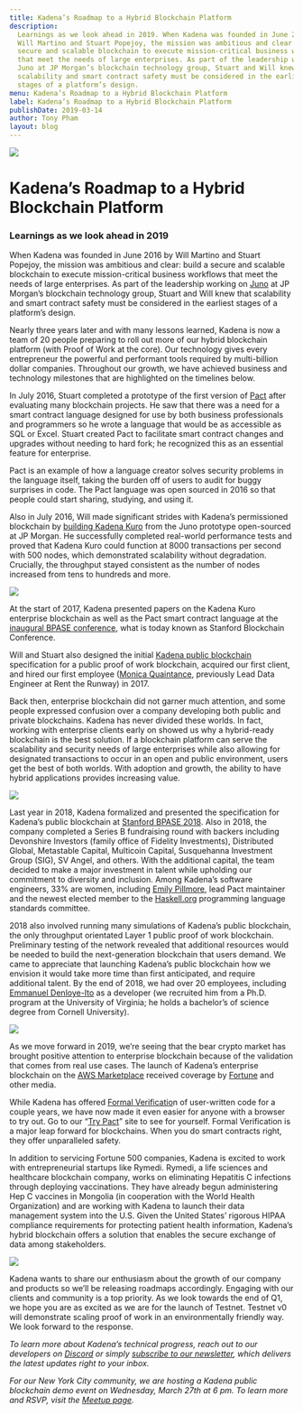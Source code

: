 ```yaml
---
title: Kadena’s Roadmap to a Hybrid Blockchain Platform
description:
  Learnings as we look ahead in 2019. When Kadena was founded in June 2016 by
  Will Martino and Stuart Popejoy, the mission was ambitious and clear build a
  secure and scalable blockchain to execute mission-critical business workflows
  that meet the needs of large enterprises. As part of the leadership working on
  Juno at JP Morgan’s blockchain technology group, Stuart and Will knew that
  scalability and smart contract safety must be considered in the earliest
  stages of a platform’s design.
menu: Kadena’s Roadmap to a Hybrid Blockchain Platform
label: Kadena’s Roadmap to a Hybrid Blockchain Platform
publishDate: 2019-03-14
author: Tony Pham
layout: blog
---
```


![](/assets/blog/1_Z8h2VlFBFLCxN62TkY6wrQ.webp)

# Kadena’s Roadmap to a Hybrid Blockchain Platform

### Learnings as we look ahead in 2019

When Kadena was founded in June 2016 by Will Martino and Stuart Popejoy, the
mission was ambitious and clear: build a secure and scalable blockchain to
execute mission-critical business workflows that meet the needs of large
enterprises. As part of the leadership working on
[Juno](https://www.coindesk.com/jpmorgan-juno-hyperledger-blockchain) at JP
Morgan’s blockchain technology group, Stuart and Will knew that scalability and
smart contract safety must be considered in the earliest stages of a platform’s
design.

Nearly three years later and with many lessons learned, Kadena is now a team of
20 people preparing to roll out more of our hybrid blockchain platform (with
Proof of Work at the core). Our technology gives every entrepreneur the powerful
and performant tools required by multi-billion dollar companies. Throughout our
growth, we have achieved business and technology milestones that are highlighted
on the timelines below.

In July 2016, Stuart completed a prototype of the first version of
[Pact](./safer-smarter-contracts-with-pact-2019-02-20) after evaluating many
blockchain projects. He saw that there was a need for a smart contract language
designed for use by both business professionals and programmers so he wrote a
language that would be as accessible as SQL or Excel. Stuart created Pact to
facilitate smart contract changes and upgrades without needing to hard fork; he
recognized this as an essential feature for enterprise.

Pact is an example of how a language creator solves security problems in the
language itself, taking the burden off of users to audit for buggy surprises in
code. The Pact language was open sourced in 2016 so that people could start
sharing, studying, and using it.

Also in July 2016, Will made significant strides with Kadena’s permissioned
blockchain by
[building Kadena Kuro](./scalablebft-kadenas-private-blockchain-101-2019-03-09)
from the Juno prototype open-sourced at JP Morgan. He successfully completed
real-world performance tests and proved that Kadena Kuro could function at 8000
transactions per second with 500 nodes, which demonstrated scalability without
degradation. Crucially, the throughput stayed consistent as the number of nodes
increased from tens to hundreds and more.

![](/assets/blog/1_qKLvjjC2cFlP7aPHw0tfmA.webp)

At the start of 2017, Kadena presented papers on the Kadena Kuro enterprise
blockchain as well as the Pact smart contract language at the
[inaugural BPASE conference](https://cyber.stanford.edu/blockchainconf), what is
today known as Stanford Blockchain Conference.

Will and Stuart also designed the initial
[Kadena public blockchain](./all-about-chainweb-101-and-faqs-2019-02-01)
specification for a public proof of work blockchain, acquired our first client,
and hired our first employee
([Monica Quaintance](https://www.linkedin.com/in/monica-quaintance), previously
Lead Data Engineer at Rent the Runway) in 2017.

Back then, enterprise blockchain did not garner much attention, and some people
expressed confusion over a company developing both public and private
blockchains. Kadena has never divided these worlds. In fact, working with
enterprise clients early on showed us why a hybrid-ready blockchain is the best
solution. If a blockchain platform can serve the scalability and security needs
of large enterprises while also allowing for designated transactions to occur in
an open and public environment, users get the best of both worlds. With adoption
and growth, the ability to have hybrid applications provides increasing value.

![](/assets/blog/0_qSQFV1H51--Ew4Vv.png)

Last year in 2018, Kadena formalized and presented the specification for
Kadena’s public blockchain at
[Stanford BPASE 2018](https://cyber.stanford.edu/bpase18). Also in 2018, the
company completed a Series B fundraising round with backers including Devonshire
Investors (family office of Fidelity Investments), Distributed Global,
Metastable Capital, Multicoin Capital, Susquehanna Investment Group (SIG), SV
Angel, and others. With the additional capital, the team decided to make a major
investment in talent while upholding our commitment to diversity and inclusion.
Among Kadena’s software engineers, 33% are women, including
[Emily Pillmore](https://www.linkedin.com/in/emily-pillmore-453630ab), lead Pact
maintainer and the newest elected member to the
[Haskell.org](https://www.haskell.org) programming language standards committee.

2018 also involved running many simulations of Kadena’s public blockchain, the
only throughput orientated Layer 1 public proof of work blockchain. Preliminary
testing of the network revealed that additional resources would be needed to
build the next-generation blockchain that users demand. We came to appreciate
that launching Kadena’s public blockchain how we envision it would take more
time than first anticipated, and require additional talent. By the end of 2018,
we had over 20 employees, including
[Emmanuel Denloye-Ito](https://www.linkedin.com/in/emmanueldenloye) as a
developer (we recruited him from a Ph.D. program at the University of Virginia;
he holds a bachelor’s of science degree from Cornell University).

![](/assets/blog/0_vEoHNyLBqo6ewSGU.png)

As we move forward in 2019, we’re seeing that the bear crypto market has brought
positive attention to enterprise blockchain because of the validation that comes
from real use cases. The launch of Kadena’s enterprise blockchain on the
[AWS Marketplace](https://aws.amazon.com/marketplace/pp/B07MKMKP4F?qid=1547578126310/awssr=0-1/awsref_=srh_res_product_title)
received coverage by
[Fortune](http://fortune.com/2019/01/23/blockchain-aws-kadena) and other media.

While Kadena has offered
[Formal Verificatio](../2018/pact-formal-verification-for-blockchain-smart-contracts-done-right-2018-05-11)n
of user-written code for a couple years, we have now made it even easier for
anyone with a browser to try out. Go to our
“[Try Pact](https://pact.kadena.io/example/Verification)” site to see for
yourself. Formal Verification is a major leap forward for blockchains. When you
do smart contracts right, they offer unparalleled safety.

In addition to servicing Fortune 500 companies, Kadena is excited to work with
entrepreneurial startups like Rymedi. Rymedi, a life sciences and healthcare
blockchain company, works on eliminating Hepatitis C infections through
deploying vaccinations. They have already begun administering Hep C vaccines in
Mongolia (in cooperation with the World Health Organization) and are working
with Kadena to launch their data management system into the U.S. Given the
United States’ rigorous HIPAA compliance requirements for protecting patient
health information, Kadena’s hybrid blockchain offers a solution that enables
the secure exchange of data among stakeholders.

![](/assets/blog/1_AmuY2Msdda4xcZs5di35Qg/webp)

Kadena wants to share our enthusiasm about the growth of our company and
products so we’ll be releasing roadmaps accordingly. Engaging with our clients
and community is a top priority. As we look towards the end of Q1, we hope you
are as excited as we are for the launch of Testnet. Testnet v0 will demonstrate
scaling proof of work in an environmentally friendly way. We look forward to the
response.

_To learn more about Kadena’s technical progress, reach out to our developers on
[Discord](https://discordapp.com/invite/bsUcWmX) or simply
[subscribe to our newsletter](http://eepurl.com/dk-Sbz), which delivers the
latest updates right to your inbox._

_For our New York City community, we are hosting a Kadena public blockchain demo
event on Wednesday, March 27th at 6 pm. To learn more and RSVP, visit the
[Meetup page](https://www.meetup.com/kadena/events/259509800)._
